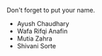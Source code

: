 Don't forget to put your name.

- Ayush Chaudhary
- Wafa Rifqi Anafin
- Mutia Zahra
- Shivani Sorte
